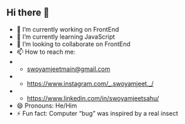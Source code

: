 ## Hi there 👋

- 🔭 I’m currently working on FrontEnd
- 🌱 I’m currently learning JavaScript
- 👯 I’m looking to collaborate on FrontEnd
- 📫 How to reach me:
- - swoyamjeetmain@gmail.com
- - https://www.instagram.com/_.swoyamjeet._/
- - https://www.linkedin.com/in/swoyamjeetsahu/
- 😄 Pronouns: He/Him
- ⚡ Fun fact: Computer “bug” was inspired by a real insect‍
